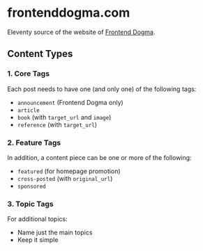 # frontenddogma.com

Eleventy source of the website of [Frontend Dogma](https://frontenddogma.com/).

## Content Types

### 1. Core Tags

Each post needs to have one (and only one) of the following tags:

* `announcement` (Frontend Dogma only)
* `article`
* `book` (with `target_url` and `image`)
* `reference` (with `target_url`)

### 2. Feature Tags

In addition, a content piece can be one or more of the following:

* `featured` (for homepage promotion)
* `cross-posted` (with `original_url`)
* `sponsored`

### 3. Topic Tags

For additional topics:

* Name just the main topics
* Keep it simple